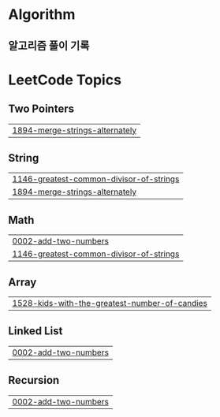 # Algorithm

## 알고리즘 풀이 기록

<!---LeetCode Topics Start-->
# LeetCode Topics
## Two Pointers
|  |
| ------- |
| [1894-merge-strings-alternately](https://github.com/namest504/Algorithm/tree/master/1894-merge-strings-alternately) |
## String
|  |
| ------- |
| [1146-greatest-common-divisor-of-strings](https://github.com/namest504/Algorithm/tree/master/1146-greatest-common-divisor-of-strings) |
| [1894-merge-strings-alternately](https://github.com/namest504/Algorithm/tree/master/1894-merge-strings-alternately) |
## Math
|  |
| ------- |
| [0002-add-two-numbers](https://github.com/namest504/Algorithm/tree/master/0002-add-two-numbers) |
| [1146-greatest-common-divisor-of-strings](https://github.com/namest504/Algorithm/tree/master/1146-greatest-common-divisor-of-strings) |
## Array
|  |
| ------- |
| [1528-kids-with-the-greatest-number-of-candies](https://github.com/namest504/Algorithm/tree/master/1528-kids-with-the-greatest-number-of-candies) |
## Linked List
|  |
| ------- |
| [0002-add-two-numbers](https://github.com/namest504/Algorithm/tree/master/0002-add-two-numbers) |
## Recursion
|  |
| ------- |
| [0002-add-two-numbers](https://github.com/namest504/Algorithm/tree/master/0002-add-two-numbers) |
<!---LeetCode Topics End-->